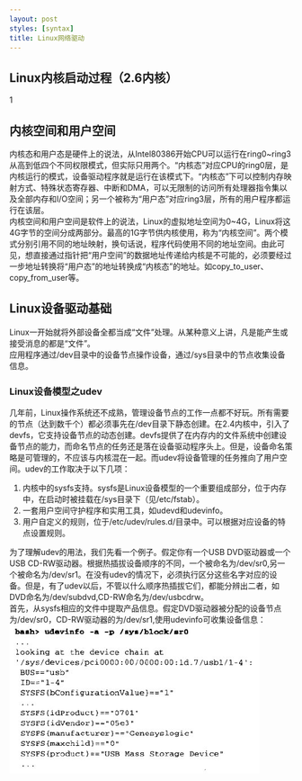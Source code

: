 ```yaml
---
layout: post
styles: [syntax]
title: Linux网络驱动
---
```


## Linux内核启动过程（2.6内核）

1

## 内核空间和用户空间

内核态和用户态是硬件上的说法，从Intel80386开始CPU可以运行在ring0~ring3从高到低四个不同权限模式，但实际只用两个。“内核态”对应CPU的ring0层，是内核运行的模式，设备驱动程序就是运行在该模式下。“内核态”下可以控制内存映射方式、特殊状态寄存器、中断和DMA，可以无限制的访问所有处理器指令集以及全部内存和I/O空间；另一个被称为“用户态”对应ring3层，所有的用户程序都运行在该层。   
内核空间和用户空间是软件上的说法，Linux的虚拟地址空间为0~4G，Linux将这4G字节的空间分成两部分。最高的1G字节供内核使用，称为“内核空间”。两个模式分别引用不同的地址映射，换句话说，程序代码使用不同的地址空间。由此可见，想直接通过指针把“用户空间”的数据地址传递给内核是不可能的，必须要经过一步地址转换将“用户态”的地址转换成“内核态”的地址。如copy_to_user、copy_from_user等。

## Linux设备驱动基础

Linux一开始就将外部设备全都当成“文件”处理。从某种意义上讲，凡是能产生或接受消息的都是“文件”。  
应用程序通过/dev目录中的设备节点操作设备，通过/sys目录中的节点收集设备信息。

### Linux设备模型之udev

几年前，Linux操作系统还不成熟，管理设备节点的工作一点都不好玩。所有需要的节点（达到数千个）都必须事先在/dev目录下静态创建。在2.4内核中，引入了devfs，它支持设备节点的动态创建。devfs提供了在内存内的文件系统中创建设备节点的能力，而命名节点的任务还是落在设备驱动程序头上。但是，设备命名策略是可管理的，不应该与内核混在一起。而udev将设备管理的任务推向了用户空间。udev的工作取决于以下几项：
  
1. 内核中的sysfs支持。sysfs是Linux设备模型的一个重要组成部分，位于内存中，在启动时被挂载在/sys目录下（见/etc/fstab）。  
1. 一套用户空间守护程序和实用工具，如udevd和udevinfo。  
1. 用户自定义的规则，位于/etc/udev/rules.d/目录中。可以根据对应设备的特点设置规则。  

为了理解udev的用法，我们先看一个例子。假定你有一个USB DVD驱动器或一个USB CD-RW驱动器。根据热插拔设备顺序的不同，一个被命名为/dev/sr0,另一个被命名为/dev/sr1。在没有udev的情况下，必须执行区分这些名字对应的设备。但是，有了udev以后，不管以什么顺序热插拔它们，都能分辨出二者，如DVD命名为/dev/subdvd,CD-RW命名为/dev/usbcdrw。  
首先，从sysfs相应的文件中提取产品信息。假定DVD驱动器被分配的设备节点为/dev/sr0，CD-RW驱动器的为/dev/sr1,使用udevinfo可收集设备信息：  
![Alt "1"](/static/images/post/LinuxDriver1.jpg)

